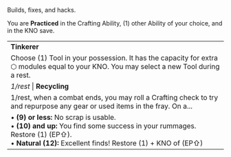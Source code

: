 Builds, fixes, and hacks.

You are **Practiced** in the Crafting Ability, (1) other Ability of your choice, and in the KNO save.

|                                                                                                                                                                                                |
| ---------------------------------------------------------------------------------------------------------------------------------------------------------------------------------------------- |
| **Tinkerer**                                                                                                                                                                                   |
| Choose (1) Tool in your possession. It has the capacity for extra ⬡ modules equal to your KNO. You may select a new Tool during a rest.                                                        |
| *1/rest* \| **Recycling**                                                                                                                                                                      |
| 1/rest, when a combat ends, you may roll a Crafting check to try and repurpose any gear or used items in the fray. On a...                                                                     |
| • **(9) or less:** No scrap is usable.<br>• **(10) and up:** You find some success in your rummages. Restore (1) (EP⇧).<br>• **Natural** **(12):** Excellent finds! Restore (1) + KNO of (EP⇧) |

